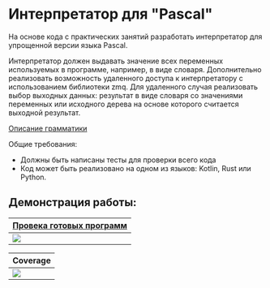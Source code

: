 # Интерпретатор для "Pascal"

На основе кода с практических занятий разработать интерпретатор для упрощенной версии языка Pascal.

Интерпретатор должен выдавать значение всех переменных используемых в программе, например, в виде словаря. Дополнительно
реализовать возможность удаленного доступа к интерпретатору с использованием библиотеки zmq. Для удаленного случая
реализовать выбор выходных данных: результат в виде словаря со значениями переменных или исходного дерева на основе
которого считается выходной результат.

[Описание грамматики](https://gitlab.com/ISU-Applied-Computer-Science/5th-semester/theory-and-practice-of-programming-languages/Pascal-interpreter/-/blob/main/raw/pascal.pdf)

Общие требования:

* Должны быть написаны тесты для проверки всего кода
* Код может быть реализовано на одном из языков: Kotlin, Rust или Python.

## Демонстрация работы:

| [Провека готовых программ](https://gitlab.com/ISU-Applied-Computer-Science/5th-semester/theory-and-practice-of-programming-languages/Pascal-interpreter/-/tree/main/res/examples-programs) | 
| ----------- |
| ![](https://gitlab.com/ISU-Applied-Computer-Science/5th-semester/theory-and-practice-of-programming-languages/Pascal-interpreter/-/raw/main/raw/demo_1.png?inline=false) | 

| Coverage | 
| ----------- |
| ![](https://gitlab.com/ISU-Applied-Computer-Science/5th-semester/theory-and-practice-of-programming-languages/Pascal-interpreter/-/raw/main/raw/demo_2.png?inline=false) | 